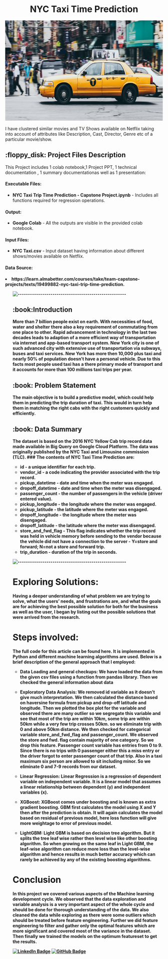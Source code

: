 
<h1 align="center"> NYC Taxi Time Prediction </h1>


<p align="center"> 
<img src="https://github.com/AnshRockstar/NYC-Taxi-Trip-Duration-Prediction/blob/main/Images/NYC%20Taxi.jpg" alt="NYC Taxi.jpg"  height="320px">
</p>

<p>I have clustered similar movies and TV Shows available on Netflix taking into account of attributes like Description, Cast, Director, Genre etc of a particular movie/show.</p>

<h2> :floppy_disk: Project Files Description</h2>

<p>This Project includes 1 colab notebook,1 Project PPT, 1 technical documentation , 1 summary documentationas well as 1 presentation:</p>
<h4>Executable Files:</h4>
<ul>
  <li><b> NYC Taxi Trip Time Prediction - Capstone Project.ipynb</b> - Includes all functions required for regression operations.</li>
</ul>

<h4>Output:</h4>
<ul>
  <li><b>Google Colab</b> - All the outputs are visible in the provided colab notebook.
</ul>
<h4>Input Files:</h4>
<ul>
  <li><b>NYC Taxi.csv</b> - Input dataset having information about different shows/movies available on Netflix.</li>
</ul>
<h4>Data Source:</h4>
<li><b>https://learn.almabetter.com/courses/take/team-capstone-projects/texts/19499882-nyc-taxi-trip-time-prediction.</li>
<ul>

![-----------------------------------------------------](https://raw.githubusercontent.com/andreasbm/readme/master/assets/lines/rainbow.png)

<h2> :book:Introduction</h2>
More than 7 billion people exist on earth. With necessities of food, water and shelter there also a key requirement of commutating from one place to other. Rapid advancement in technology in the last two decades leads to adaption of a more efficient way of transportation via internet and app-based transport system. New York city is one of such advanced city with extensive use of transportation via subways, buses and taxi services. New York has more then 10,000 plus taxi and nearly 50% of population doesn’t have a personal vehicle. Due to this facts most people used taxi has a there primary mode of transport and it accounts for more than 100 millions taxi trips per year.

<h2> :book: Problem Statement</h2>
The main objective is to build a predictive model, which could help them in predicting the trip duration of taxi. This would in turn help them in matching the right cabs with the right customers quickly and efficiently.

<h2> :book: Data Summary</h2>
The dataset is based on the 2016 NYC Yellow Cab trip record data made available in Big Query on Google Cloud Platform.
The data was originally published by the NYC Taxi and Limousine commission (TLC).
### The contents of NYC Taxi Time Prediction are:
  
*	id - a unique identifier for each trip.
*	vendor_id - a code indicating the provider associated with the trip record.
*	pickup_datetime - date and time when the meter was engaged.
*	dropoff_datetime - date and time when the meter was disengaged.
*	passenger_count - the number of passengers in the vehicle (driver entered value).
*	pickup_longitude - the longitude where the meter was engaged.
*	pickup_latitude - the latitude where the meter was engaged.
*	dropoff_longitude - the longitude where the meter was disengaged.
*	dropoff_latitude - the latitude where the meter was disengaged.
*	store_and_fwd_flag - This flag indicates whether the trip record was held in vehicle memory before sending to the vendor because the vehicle did not have a         connection to the server - Y=store and forward; N=not a store and forward trip.
*	trip_duration - duration of the trip in seconds.



![-----------------------------------------------------](https://raw.githubusercontent.com/andreasbm/readme/master/assets/lines/rainbow.png)

# Exploring Solutions:
Having a deeper understanding of what problem we are trying to solve, what the users’ needs, and frustrations are, and what the goals are for achieving the best possible solution for both for the business as well as the user, I began by listing out the possible solutions that were arrived from the research.


# Steps involved:
The full code for this article can be found here. It is implemented in Python and different machine learning algorithms are used. Below is a brief description of the general approach that I employed:
* Data Loading and general checkups: 
We have loaded the data from the given csv files using a function from pandas library. Then we checked the general information about data
* Exploratory Data Analysis: 
We removed id variable as it doesn’t give much interpretation. We then calculated the distance based on haversine formula from pickup and drop-off latitude and longitude. Then we plotted the box plot for the variable and observed there are many outlier so we segregate this variable and see that most of the trip are within 10km, some trip are within 50km while a very few trip crosses 50km. so we eliminate trip with 0 and above 50km distance.
We then checked for categorical variable store_and_fwd_flag and passenger_count. We observed the store and fwd. flag contain majority of one category. So we drop this feature. Passenger count variable has entries from 0 to 9. Since there is no trips with 0 passenger either this a miss entry or the driver forgot to enter passenger count of that trip. Also in a taxi maximum six person are allowed to sit including minor. So we eliminate 0 and 7-9 records from our dataset.

* Linear Regression:
Linear Regression is a regression of dependent variable on independent variable. It is a linear model that assumes a linear relationship between dependent (y) and independent variables (x). 

* XGBoost:
XGBoost comes under boosting and is known as extra gradient boosting. GBM first calculates the model using X and Y then after the prediction is obtain. It will again calculates the model based on residual of previous model, here loss function will give more weightage to error of previous model. 

* LightGBM:
Light GBM is based on decision tree algorithm. But it splits the tree leaf wise rather then level wise like other boosting algorithm. So when growing on the same leaf in Light GBM, the leaf-wise algorithm can reduce more loss than the level-wise algorithm and hence results in much better accuracy which can rarely be achieved by any of the existing boosting algorithms.

# Conclusion
In this project we covered various aspects of the Machine learning development cycle. We observed that the data exploration and variable analysis is a very important aspect of the whole cycle and should be done for thorough understanding of the data. We also cleaned the data while exploring as there were some outliers which should be treated before feature engineering. Further we did feature engineering to filter and gather only the optimal features which are more significant and covered most of the variance in the dataset. Then finally we trained the models on the optimum featureset to get the results.


[![LinkedIn Badge](https://img.shields.io/badge/LinkedIn-0077B5?style=for-the-badge&logo=linkedin&logoColor=white)](https://www.linkedin.com/in/er-md-moinuddin-64a745186/)
[![GitHub Badge](https://img.shields.io/badge/GitHub-100000?style=for-the-badge&logo=github&logoColor=white)](https://github.com/Moinuddin-developer?tab=repositories)
